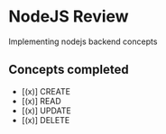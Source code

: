 # NodeJS Review
Implementing nodejs backend concepts

## Concepts completed
- [(x)] CREATE
- [(x)] READ
- [(x)] UPDATE
- [(x)] DELETE  